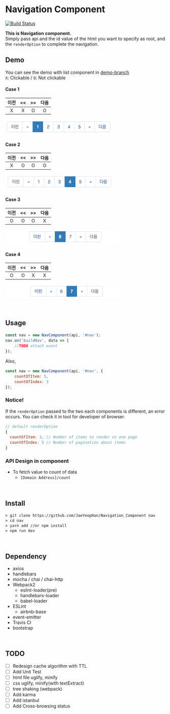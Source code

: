 # Navigation Component
[![Build Status](https://travis-ci.org/JaeYeopHan/Navigation_Component.svg?branch=master)](https://travis-ci.org/JaeYeopHan/Navigation_Component)  

**This is Navigation component.**  
Simply pass api and the id value of the html you want to specify as root, and the `renderOption` to complete the navigation.

## Demo
You can see the demo with list component in [demo-branch](https://github.com/JaeYeopHan/Navigation_Component/tree/demo-branch)  
`X`: Clickable / `O`:  Not clickable
#### Case 1
| 이전 | << | >> | 다음 |
|:-:|:-:|:-:|:-:|
| X | X | O | O |

![](/DEMO_IMAGE/demo_1.png)

#### Case 2
| 이전 | << | >> | 다음 |
|:-:|:-:|:-:|:-:|
| X | O | O | O |

![](/DEMO_IMAGE/demo_2.png)

#### Case 3
| 이전 | << | >> | 다음 |
|:-:|:-:|:-:|:-:|
| O | O | O | X |

![](/DEMO_IMAGE/demo_3.png)

#### Case 4
| 이전 | << | >> | 다음 |
|:-:|:-:|:-:|:-:|
| O | O | X | X |

![](/DEMO_IMAGE/demo_4.png)

</br>

## Usage
```js
const nav = new NavComponent(api, '#nav');
nav.on('buildNav', data => {
    //TODO attach event
});

```
Also,
```js
const nav = new NavComponent(api, '#nav', {
    countOfItem: 5,
    countOfIndex: 3
});
```

### **Notice!**
If the `renderOption` passed to the two each components is different, an error occurs. You can check it in tool for developer of browser.
```js
// default renderOption
{
  countOfItem: 3, // Number of items to render on one page
  countOfIndex: 5 // Number of pagination about items
}
```

### API Design in component
* To fetch value to count of data
  * `[Domain Address]/count`

</br>

## Install
```
> git clone https://github.com/JaeYeopHan/Navigation_Component nav
> cd nav
> yarn add //or npm install
> npm run dev
```

</br>

## Dependency
* axios
* handlebars
* mocha / chai / chai-http
* Webpack2
  * eslint-loader(pre)
  * handlebars-loader
  * babel-loader
* ESLint
  * airbnb-base
* event-emitter
* Travis CI
* bootstrap

</br>

## TODO
* [ ] Redesign cache algorithm with TTL 
* [ ] Add Unit Test 
* [ ] html file uglify, minify
* [ ] css uglify, minify(with textExtract)
* [ ] tree shaking (webpack)
* [ ] Add karma
* [ ] Add istanbul
* [ ] Add Cross-browsing status
